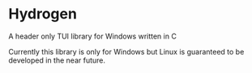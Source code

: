 # Hydrogen
A header only TUI library for Windows written in C

Currently this library is only for Windows but Linux is guaranteed to be developed in the near future.